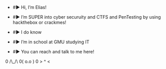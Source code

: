 - #▶︎ Hi, I’m Elias!
  
- #▶︎ I’m SUPER into cyber securuity and CTFS and PenTesting by using hackthebox or crackmes!
- #▶︎ I do know 
- #▶︎ I’m in school at GMU studying IT
  
- #▶︎ You can reach and talk to me here! 
  
0 /\\_/\ 
0( o.o )
0 > ^ <
<!---
ELIBELL004/ELIBELL004 is a ✨ special ✨ repository because its `README.md` (this file) appears on your GitHub profile.
You can click the Preview link to take a look at your changes.
--->
